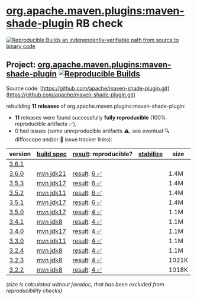 [org.apache.maven.plugins:maven-shade-plugin](https://central.sonatype.com/artifact/org.apache.maven.plugins/maven-shade-plugin/versions) RB check
=======

[![Reproducible Builds](https://reproducible-builds.org/images/logos/rb.svg) an independently-verifiable path from source to binary code](https://reproducible-builds.org/)

## Project: [org.apache.maven.plugins:maven-shade-plugin](https://central.sonatype.com/artifact/org.apache.maven.plugins/maven-shade-plugin/versions) [![Reproducible Builds](https://img.shields.io/endpoint?url=https://raw.githubusercontent.com/jvm-repo-rebuild/reproducible-central/master/content/org/apache/maven/plugins/maven-shade-plugin/badge.json)](https://github.com/jvm-repo-rebuild/reproducible-central/blob/master/content/org/apache/maven/plugins/maven-shade-plugin/README.md)

Source code: [https://github.com/apache/maven-shade-plugin.git](https://github.com/apache/maven-shade-plugin.git)

rebuilding **11 releases** of org.apache.maven.plugins:maven-shade-plugin:
- **11** releases were found successfully **fully reproducible** (100% reproducible artifacts :white_check_mark:),
- 0 had issues (some unreproducible artifacts :warning:, see eventual :mag: diffoscope and/or :memo: issue tracker links):

| version | [build spec](/BUILDSPEC.md) | [result](https://reproducible-builds.org/docs/jvm/): reproducible? | [stabilize](https://github.com/google/oss-rebuild/blob/main/cmd/stabilize/README.md) | size |
| -- | --------- | ------ | ------ | -- |
| [3.6.1](https://central.sonatype.com/artifact/org.apache.maven.plugins/maven-shade-plugin/3.6.1/pom) | | | |
| [3.6.0](https://central.sonatype.com/artifact/org.apache.maven.plugins/maven-shade-plugin/3.6.0/pom) | [mvn jdk21](maven-shade-plugin-3.6.0.buildspec) | [result](maven-shade-plugin-3.6.0.buildinfo): [6 :white_check_mark: ](maven-shade-plugin-3.6.0.buildcompare) | | 1.4M |
| [3.5.3](https://central.sonatype.com/artifact/org.apache.maven.plugins/maven-shade-plugin/3.5.3/pom) | [mvn jdk17](maven-shade-plugin-3.5.3.buildspec) | [result](maven-shade-plugin-3.5.3.buildinfo): [6 :white_check_mark: ](maven-shade-plugin-3.5.3.buildcompare) | | 1.4M |
| [3.5.2](https://central.sonatype.com/artifact/org.apache.maven.plugins/maven-shade-plugin/3.5.2/pom) | [mvn jdk11](maven-shade-plugin-3.5.2.buildspec) | [result](maven-shade-plugin-3.5.2.buildinfo): [6 :white_check_mark: ](maven-shade-plugin-3.5.2.buildcompare) | | 1.4M |
| [3.5.1](https://central.sonatype.com/artifact/org.apache.maven.plugins/maven-shade-plugin/3.5.1/pom) | [mvn jdk17](maven-shade-plugin-3.5.1.buildspec) | [result](maven-shade-plugin-3.5.1.buildinfo): [6 :white_check_mark: ](maven-shade-plugin-3.5.1.buildcompare) | | 1.4M |
| [3.5.0](https://central.sonatype.com/artifact/org.apache.maven.plugins/maven-shade-plugin/3.5.0/pom) | [mvn jdk17](maven-shade-plugin-3.5.0.buildspec) | [result](maven-shade-plugin-3.5.0.buildinfo): [4 :white_check_mark: ](maven-shade-plugin-3.5.0.buildcompare) | | 1.1M |
| [3.4.1](https://central.sonatype.com/artifact/org.apache.maven.plugins/maven-shade-plugin/3.4.1/pom) | [mvn jdk8](maven-shade-plugin-3.4.1.buildspec) | [result](maven-shade-plugin-3.4.1.buildinfo): [4 :white_check_mark: ](maven-shade-plugin-3.4.1.buildcompare) | | 1.1M |
| [3.4.0](https://central.sonatype.com/artifact/org.apache.maven.plugins/maven-shade-plugin/3.4.0/pom) | [mvn jdk17](maven-shade-plugin-3.4.0.buildspec) | [result](maven-shade-plugin-3.4.0.buildinfo): [4 :white_check_mark: ](maven-shade-plugin-3.4.0.buildcompare) | | 1.1M |
| [3.3.0](https://central.sonatype.com/artifact/org.apache.maven.plugins/maven-shade-plugin/3.3.0/pom) | [mvn jdk11](maven-shade-plugin-3.3.0.buildspec) | [result](maven-shade-plugin-3.3.0.buildinfo): [4 :white_check_mark: ](maven-shade-plugin-3.3.0.buildcompare) | | 1.1M |
| [3.2.4](https://central.sonatype.com/artifact/org.apache.maven.plugins/maven-shade-plugin/3.2.4/pom) | [mvn jdk8](maven-shade-plugin-3.2.4.buildspec) | [result](maven-shade-plugin-3.2.4.buildinfo): [4 :white_check_mark: ](maven-shade-plugin-3.2.4.buildcompare) | | 1.1M |
| [3.2.3](https://central.sonatype.com/artifact/org.apache.maven.plugins/maven-shade-plugin/3.2.3/pom) | [mvn jdk8](maven-shade-plugin-3.2.3.buildspec) | [result](maven-shade-plugin-3.2.3.buildinfo): [4 :white_check_mark: ](maven-shade-plugin-3.2.3.buildcompare) | | 1021K |
| [3.2.2](https://central.sonatype.com/artifact/org.apache.maven.plugins/maven-shade-plugin/3.2.2/pom) | [mvn jdk8](maven-shade-plugin-3.2.2.buildspec) | [result](maven-shade-plugin-3.2.2.buildinfo): [4 :white_check_mark: ](maven-shade-plugin-3.2.2.buildcompare) | | 1018K |

<i>(size is calculated without javadoc, that has been excluded from reproducibility checks)</i>
